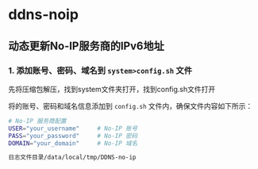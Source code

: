 # ddns-noip

## 动态更新No-IP服务商的IPv6地址

### 1. 添加账号、密码、域名到 `system>config.sh` 文件
先将压缩包解压，找到system文件夹打开，找到config.sh文件打开

将的账号、密码和域名信息添加到 `config.sh` 文件内，确保文件内容如下所示：

```bash
# No-IP 服务商配置
USER="your_username"     # No-IP 账号
PASS="your_password"     # No-IP 密码
DOMAIN="your_domain"     # No-IP 域名

日志文件目录/data/local/tmp/DDNS-no-ip
